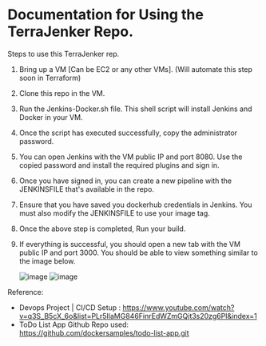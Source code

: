 # Documentation for Using the TerraJenker Repo.
Steps to use this TerraJenker rep.

1. Bring up a VM [Can be EC2 or any other VMs]. (Will automate this step soon in Terraform)
2. Clone this repo in the VM.
3. Run the Jenkins-Docker.sh file. This shell script will install Jenkins and Docker in your VM.
4. Once the script has executed successfully, copy the administrator password. 
5. You can open Jenkins with the VM public IP and port 8080. Use the copied password and install the required plugins and sign in.
6. Once you have signed in, you can create a new pipeline with the JENKINSFILE that's available in the repo.
7. Ensure that you have saved you dockerhub credentials in Jenkins. You must also modify the JENKINSFILE to use your image tag.
8. Once the above step is completed, Run your build.
9. If everything is successful, you should open a new tab with the VM public IP and port 3000. You should be able to view something similar to the image below.

    ![image](https://github.com/user-attachments/assets/67ce4f1c-b17b-4d75-8477-121c63eb9ccb)
    ![image](https://github.com/user-attachments/assets/ac33621f-7e9d-489d-9feb-c915ed1d9f5a)

Reference:
- Devops Project | CI/CD Setup : https://www.youtube.com/watch?v=q3S_B5cX_6o&list=PLr5IlaMG846FinrEdWZmGQjt3s20zg6PI&index=1
- ToDo List App Github Repo used: https://github.com/dockersamples/todo-list-app.git

